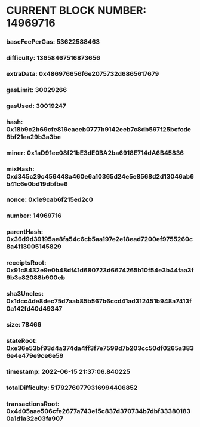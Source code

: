 # CURRENT BLOCK NUMBER: 14969716

### baseFeePerGas: 53622588463
### difficulty: 13658467516873656
### extraData: 0x486976656f6e2075732d6865617679
### gasLimit: 30029266
### gasUsed: 30019247
### hash: 0x18b9c2b69cfe819eaeeb0777b9142eeb7c8db597f25bcfcde8bf21ea29b3a3be
### miner: 0x1aD91ee08f21bE3dE0BA2ba6918E714dA6B45836
### mixHash: 0xd345c29c456448a460e6a10365d24e5e8568d2d13046ab6b41c6e0bd19dbfbe6
### nonce: 0x1e9cab6f215ed2c0
### number: 14969716
### parentHash: 0x36d9d39195ae8fa54c6cb5aa197e2e18ead7200ef9755260c8a4113005145829
### receiptsRoot: 0x91c8432e9e0b48df41d680723d6674265b10f54e3b44faa3f9b3c82088b900eb
### sha3Uncles: 0x1dcc4de8dec75d7aab85b567b6ccd41ad312451b948a7413f0a142fd40d49347
### size: 78466
### stateRoot: 0xe36e53bf93d4a374da4ff3f7e7599d7b203cc50df0265a3836e4e479e9ce6e59
### timestamp: 2022-06-15 21:37:06.840225
### totalDifficulty: 51792760779316994406852
### transactionsRoot: 0x4d05aae506cfe2677a743e15c837d370734b7dbf333801830a1d1a32c03fa907
